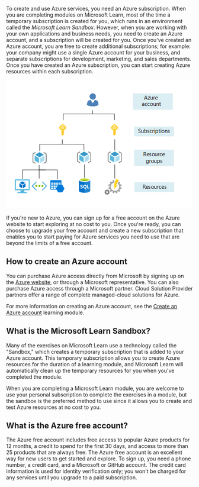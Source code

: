 To create and use Azure services, you need an Azure subscription. When you are completing modules on Microsoft Learn, most of the time a temporary subscription is created for you, which runs in an environment called the *Microsoft Learn Sandbox*. However, when you are working with your own applications and business needs, you need to create an Azure account, and a subscription will be created for you. Once you've created an Azure account, you are free to create additional subscriptions; for example: your company might use a single Azure account for your business, and separate subscriptions for development, marketing, and sales departments. Once you have created an Azure subscription, you can start creating Azure resources within each subscription.

![Illustration showing the different levels of account scope.](../media/scope-levels.png)

If you're new to Azure, you can sign up for a free account on the Azure website to start exploring at no cost to you. Once you're ready, you can choose to upgrade your free account and create a new subscription that enables you to start paying for Azure services you need to use that are beyond the limits of a free account.

## How to create an Azure account

You can purchase Azure access directly from Microsoft by signing up on the [Azure website](https://azure.microsoft.com/), or through a Microsoft representative. You can also purchase Azure access through a Microsoft partner. Cloud Solution Provider partners offer a range of complete managed-cloud solutions for Azure.

For more information on creating an Azure account, see the [Create an Azure account](https://docs.microsoft.com/learn/modules/create-an-azure-account/) learning module.

## What is the Microsoft Learn Sandbox?

Many of the exercises on Microsoft Learn use a technology called the "Sandbox," which creates a temporary subscription that is added to your Azure account. This temporary subscription allows you to create Azure resources for the duration of a learning module, and Microsoft Learn will automatically clean up the temporary resources for you when you've completed the module.

When you are completing a Microsoft Learn module, you are welcome to use your personal subscription to complete the exercises in a module, but the sandbox is the preferred method to use since it allows you to create and test Azure resources at no cost to you.

## What is the Azure free account?

The Azure free account includes free access to popular Azure products for 12 months, a credit to spend for the first 30 days, and access to more than 25 products that are always free. The Azure free account is an excellent way for new users to get started and explore. To sign up, you need a phone number, a credit card, and a Microsoft or GitHub account. The credit card information is used for identity verification only; you won't be charged for any services until you upgrade to a paid subscription.

